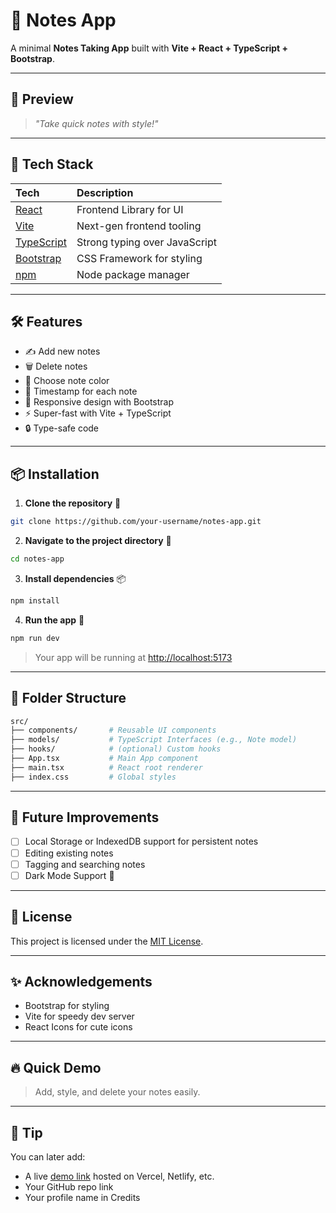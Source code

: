 # 📝 Notes App

A minimal **Notes Taking App** built with **Vite + React + TypeScript + Bootstrap**.

---

## 📸 Preview

> _"Take quick notes with style!"_  


---

## 🚀 Tech Stack

| Tech | Description |
|:---|:---|
| [React](https://react.dev/) | Frontend Library for UI |
| [Vite](https://vitejs.dev/) | Next-gen frontend tooling |
| [TypeScript](https://www.typescriptlang.org/) | Strong typing over JavaScript |
| [Bootstrap](https://getbootstrap.com/) | CSS Framework for styling |
| [npm](https://www.npmjs.com/) | Node package manager |

---

## 🛠 Features

- ✍️ Add new notes
- 🗑 Delete notes
- 🎨 Choose note color
- 📅 Timestamp for each note
- 💬 Responsive design with Bootstrap
- ⚡ Super-fast with Vite + TypeScript
- 🔒 Type-safe code

---

## 📦 Installation

1. **Clone the repository** 📁

```bash
git clone https://github.com/your-username/notes-app.git
```

2. **Navigate to the project directory** 🏡

```bash
cd notes-app
```

3. **Install dependencies** 📦

```bash
npm install
```

4. **Run the app** 🚀

```bash
npm run dev
```

> Your app will be running at [http://localhost:5173](http://localhost:5173)

---

## 🧩 Folder Structure

```bash
src/
├── components/       # Reusable UI components
├── models/           # TypeScript Interfaces (e.g., Note model)
├── hooks/            # (optional) Custom hooks
├── App.tsx           # Main App component
├── main.tsx          # React root renderer
├── index.css         # Global styles
```

---

## 🧪 Future Improvements

- [ ] Local Storage or IndexedDB support for persistent notes
- [ ] Editing existing notes
- [ ] Tagging and searching notes
- [ ] Dark Mode Support 🌙

---

## 📄 License

This project is licensed under the [MIT License](LICENSE).

---

## ✨ Acknowledgements

- Bootstrap for styling
- Vite for speedy dev server
- React Icons for cute icons

---

## 🔥 Quick Demo

> Add, style, and delete your notes easily.

---

## 📌 Tip

You can later add:
- A live [demo link](#) hosted on Vercel, Netlify, etc.
- Your GitHub repo link
- Your profile name in Credits
